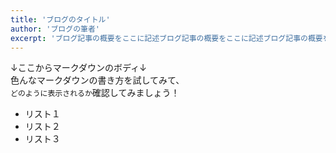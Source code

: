 ```yaml
---
title: 'ブログのタイトル'
author: 'ブログの筆者'
excerpt: 'ブログ記事の概要をここに記述ブログ記事の概要をここに記述ブログ記事の概要をここに記述ブログ記事の概要をここに記述'
---
```

↓ここからマークダウンのボディ↓  
色んなマークダウンの書き方を試してみて、  
`どのように表示されるか`確認してみましょう！
- リスト１
- リスト２
- リスト３
